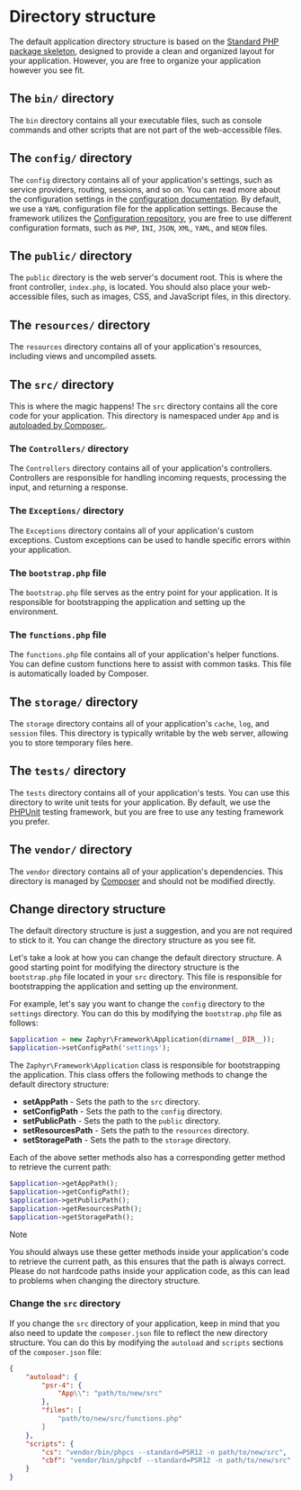 # Directory structure

The default application directory structure is based on the [Standard PHP package skeleton](https://github.com/php-pds/skeleton),
designed to provide a clean and organized layout for your application. However, you are free to organize your
application however you see fit.

## The `bin/` directory

The `bin` directory contains all your executable files, such as console commands and other scripts that are not part of
the web-accessible files.
<!-- @todo add link to console commands documentation -->

## The `config/` directory

The `config` directory contains all of your application's settings, such as service providers, routing, sessions, and so
on. You can read more about the configuration settings in the [configuration documentation](/docs/framework/latest/configuration).
By default, we use a `YAML` configuration file for the application settings. Because the framework utilizes the
[Configuration repository](/docs/repositories/latest/config), you are free to use different configuration formats, such
as `PHP`, `INI`, `JSON`, `XML`, `YAML`, and `NEON` files.

## The `public/` directory

The `public` directory is the web server's document root. This is where the front controller, `index.php`, is located.
You should also place your web-accessible files, such as images, CSS, and JavaScript files, in this directory.

## The `resources/` directory

The `resources` directory contains all of your application's resources, including views and uncompiled assets.

## The `src/` directory

This is where the magic happens! The `src` directory contains all the core code for your application. This directory is
namespaced under `App` and is [autoloaded by Composer.](https://getcomposer.org/doc/01-basic-usage.md#autoloading).

### The `Controllers/` directory

The `Controllers` directory contains all of your application's controllers. Controllers are responsible for handling
incoming requests, processing the input, and returning a response.
<!-- @todo add link to controllers documentation -->

### The `Exceptions/` directory

The `Exceptions` directory contains all of your application's custom exceptions. Custom exceptions can be used to handle
specific errors within your application.
<!-- @todo add link to exceptions documentation -->

### The `bootstrap.php` file

The `bootstrap.php` file serves as the entry point for your application. It is responsible for bootstrapping the
application and setting up the environment.

### The `functions.php` file

The `functions.php` file contains all of your application's helper functions. You can define custom functions here to
assist with common tasks. This file is automatically loaded by Composer.

## The `storage/` directory

The `storage` directory contains all of your application's `cache`, `log`, and `session` files. This directory is
typically writable by the web server, allowing you to store temporary files here.

## The `tests/` directory

The `tests` directory contains all of your application's tests. You can use this directory to write unit tests for your
application. By default, we use the [PHPUnit](https://phpunit.de/) testing framework, but you are free to use any
testing framework you prefer.
<!-- @todo add link to testing documentation -->

## The `vendor/` directory

The `vendor` directory contains all of your application's dependencies. This directory is managed by
[Composer](https://getcomposer.org/) and should not be modified directly.

## Change directory structure

The default directory structure is just a suggestion, and you are not required to stick to it. You can change the
directory structure as you see fit.

Let's take a look at how you can change the default directory structure. A good starting point for modifying the
directory structure is the `bootstrap.php` file located in your `src` directory. This file is responsible for
bootstrapping the application and setting up the environment.

For example, let's say you want to change the `config` directory to the `settings` directory. You can do this by
modifying the `bootstrap.php` file as follows:

```php
$application = new Zaphyr\Framework\Application(dirname(__DIR__));
$application->setConfigPath('settings');
```

The `Zaphyr\Framework\Application` class is responsible for bootstrapping the application. This class offers the
following methods to change the default directory structure:

- **setAppPath** - Sets the path to the `src` directory.
- **setConfigPath** - Sets the path to the `config` directory.
- **setPublicPath** - Sets the path to the `public` directory.
- **setResourcesPath** - Sets the path to the `resources` directory.
- **setStoragePath** - Sets the path to the `storage` directory.

Each of the above setter methods also has a corresponding getter method to retrieve the current path:

```php
$application->getAppPath();
$application->getConfigPath();
$application->getPublicPath();
$application->getResourcesPath();
$application->getStoragePath();
```

> [!NOTE]
> You should always use these getter methods inside your application's code to retrieve the current path, as this
> ensures that the path is always correct. Please do not hardcode paths inside your application code, as this can lead
> to problems when changing the directory structure.

### Change the `src` directory

If you change the `src` directory of your application, keep in mind that you also need to update the `composer.json`
file to reflect the new directory structure. You can do this by modifying the `autoload` and `scripts` sections of the
`composer.json` file:

```json
{
    "autoload": {
        "psr-4": {
            "App\\": "path/to/new/src"
        },
        "files": [
            "path/to/new/src/functions.php"
        ]
    },
    "scripts": {
        "cs": "vendor/bin/phpcs --standard=PSR12 -n path/to/new/src",
        "cbf": "vendor/bin/phpcbf --standard=PSR12 -n path/to/new/src"
    }
}
```
